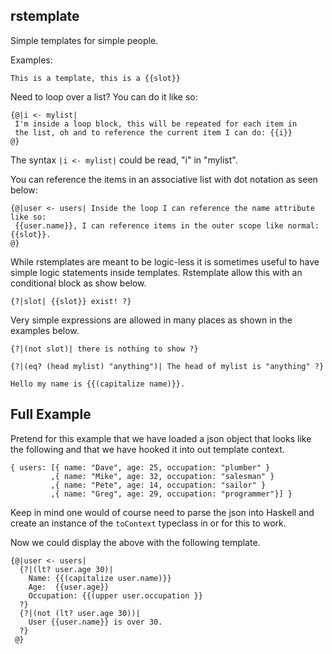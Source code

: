 rstemplate
----------

Simple templates for simple people.


Examples:

    This is a template, this is a {{slot}}
    
Need to loop over a list? You can do it like so:
    
    {@|i <- mylist| 
     I'm inside a loop block, this will be repeated for each item in
     the list, oh and to reference the current item I can do: {{i}}
    @}

The syntax `|i <- mylist|` could be read, "i" in "mylist".    

You can reference the items in an associative list with dot notation as seen below:

    {@|user <- users| Inside the loop I can reference the name attribute like so:
     {{user.name}}, I can reference items in the outer scope like normal: {{slot}}.
    @}
    
While rstemplates are meant to be logic-less it is sometimes useful to have simple logic statements inside templates.
Rstemplate allow this with an conditional block as show below.

    {?|slot| {{slot}} exist! ?}

Very simple expressions are allowed in many places as shown in the examples below.

    {?|(not slot)| there is nothing to show ?}

    {?|(eq? (head mylist) "anything")| The head of mylist is "anything" ?}

    Hello my name is {{(capitalize name)}}.



Full Example
------------

Pretend for this example that we have loaded a json object that looks like the
following and that we have hooked it into out template context.  

    { users: [{ name: "Dave", age: 25, occupation: "plumber" }      
             ,{ name: "Mike", age: 32, occupation: "salesman" }     
             ,{ name: "Pete", age: 14, occupation: "sailor" }     
             ,{ name: "Greg", age: 29, occupation: "programmer"}] } 

Keep in mind one would of course need to parse the json into Haskell and create an instance
of the `toContext` typeclass in or for this to work.     
     
Now we could display the above with the following template.

    {@|user <- users|                             
      {?|(lt? user.age 30)|                       
        Name: {{(capitalize user.name)}}          
        Age:  {{user.age}}                        
        Occupation: {{(upper user.occupation }}   
      ?}                                          
      {?|(not (lt? user.age 30))|                 
        User {{user.name}} is over 30.            
      ?}                                          
     @}                                           
     
     
